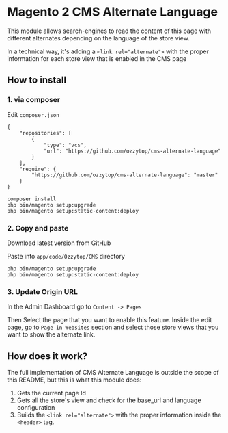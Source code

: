 # Magento 2 CMS Alternate Language

This module allows search-engines to read the content of this page with different alternates depending on
the language of the store view.

In a technical way, it's adding a `<link rel="alternate">` with the proper information for each store view that
is enabled in the CMS page  


## How to install

### 1. via composer

Edit `composer.json`

```
{
    "repositories": [
        {
            "type": "vcs",
            "url": "https://github.com/ozzytop/cms-alternate-language"
        }
    ],
    "require": {
        "https://github.com/ozzytop/cms-alternate-language": "master"
    }
}
```

```
composer install
php bin/magento setup:upgrade
php bin/magento setup:static-content:deploy
```

### 2. Copy and paste

Download latest version from GitHub

Paste into `app/code/Ozzytop/CMS` directory

```
php bin/magento setup:upgrade
php bin/magento setup:static-content:deploy
```

### 3. Update Origin URL

In the Admin Dashboard go to `Content -> Pages`

Then Select the page that you want to enable this feature. Inside the edit page, go to `Page in Websites` section and
select those store views that you want to show the alternate link.

## How does it work?

The full implementation of CMS Alternate Language is outside the scope of this README, but this is what this module does:

1. Gets the current page Id 
2. Gets all the store's view and check for the base_url and language configuration
3. Builds the `<link rel="alternate">` with the proper information inside the `<header>` tag.

